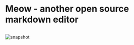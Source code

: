 # Meow - another open source  markdown editor

## 
![snapshot](https://cdn.jsdelivr.net/gh/xurenlu/bed/resource/0f/0f2c0744c4238e5be0973e5fb8977cf6.png)


